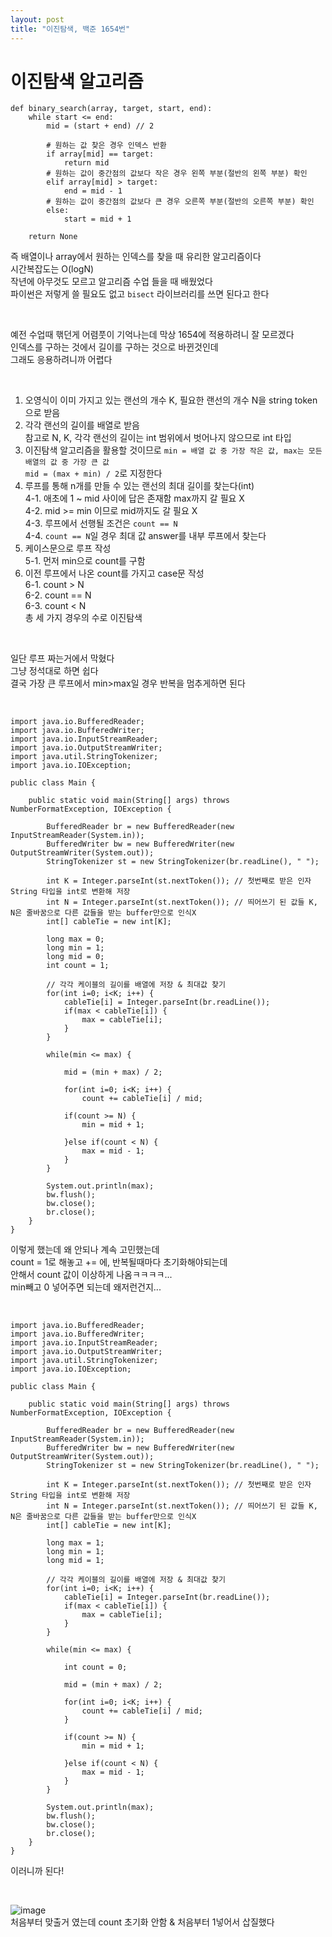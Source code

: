 ```yaml
---
layout: post
title: "이진탐색, 백준 1654번"
---
```


# 이진탐색 알고리즘
```
def binary_search(array, target, start, end):
    while start <= end:
        mid = (start + end) // 2

        # 원하는 값 찾은 경우 인덱스 반환
        if array[mid] == target:
            return mid
        # 원하는 값이 중간점의 값보다 작은 경우 왼쪽 부분(절반의 왼쪽 부분) 확인
        elif array[mid] > target:
            end = mid - 1
        # 원하는 값이 중간점의 값보다 큰 경우 오른쪽 부분(절반의 오른쪽 부분) 확인
        else:
            start = mid + 1

    return None
```
즉 배열이나 array에서 원하는 인덱스를 찾을 때 유리한 알고리즘이다  
시간복잡도는 O(logN)  
작년에 아무것도 모르고 알고리즘 수업 들을 때 배웠었다  
파이썬은 저렇게 쓸 필요도 없고 `bisect` 라이브러리를 쓰면 된다고 한다  

<br>

예전 수업때 핶던게 어렴풋이 기억나는데 막상 1654에 적용하려니 잘 모르겠다  
인덱스를 구하는 것에서 길이를 구하는 것으로 바뀐것인데  
그래도 응용하려니까 어렵다  

<br>

1. 오영식이 이미 가지고 있는 랜선의 개수 K, 필요한 랜선의 개수 N을 string token으로 받음  
2. 각각 랜선의 길이를 배열로 받음  
참고로 N, K, 각각 랜선의 길이는 int 범위에서 벗어나지 않으므로 int 타입  
3. 이진탐색 알고리즘을 활용할 것이므로 `min = 배열 값 중 가장 작은 값, max는 모든 배열의 값 중 가장 큰 값`  
`mid = (max + min) / 2`로 지정한다  
4. 루프를 통해 n개를 만들 수 있는 랜선의 최대 길이를 찾는다(int)  
4-1. 애초에 1 ~ mid 사이에 답은 존재함 max까지 갈 필요 X  
4-2. mid >= min 이므로 mid까지도 갈 필요 X  
4-3. 루프에서 선행될 조건은 `count == N`  
4-4. `count == N`일 경우 최대 값 answer를 내부 루프에서 찾는다  
5. 케이스문으로 루프 작성  
5-1. 먼저 min으로 count를 구함  
6. 이전 루프에서 나온 count를 가지고 case문 작성  
6-1. count > N  
6-2. count == N  
6-3. count < N  
총 세 가지 경우의 수로 이진탐색  

<br>

일단 루프 짜는거에서 막혔다  
그냥 정석대로 하면 쉽다  
결국 가장 큰 루프에서 min>max일 경우 반복을 멈추게하면 된다  

<br>

```
import java.io.BufferedReader;
import java.io.BufferedWriter;
import java.io.InputStreamReader;
import java.io.OutputStreamWriter;
import java.util.StringTokenizer;
import java.io.IOException;

public class Main {

	public static void main(String[] args) throws NumberFormatException, IOException {
		
		BufferedReader br = new BufferedReader(new InputStreamReader(System.in));
		BufferedWriter bw = new BufferedWriter(new OutputStreamWriter(System.out));
		StringTokenizer st = new StringTokenizer(br.readLine(), " ");
		
		int K = Integer.parseInt(st.nextToken()); // 첫번째로 받은 인자 String 타입을 int로 변환해 저장
		int N = Integer.parseInt(st.nextToken()); // 띄어쓰기 된 값들 K, N은 줄바꿈으로 다른 값들을 받는 buffer만으로 인식X
		int[] cableTie = new int[K];
		
		long max = 0;
		long min = 1;
		long mid = 0;
		int count = 1;
		
		// 각각 케이블의 길이를 배열에 저장 & 최대값 찾기
		for(int i=0; i<K; i++) {
			cableTie[i] = Integer.parseInt(br.readLine());
			if(max < cableTie[i]) {
				max = cableTie[i];
			}
		}
		
		while(min <= max) {
			
			mid = (min + max) / 2;
			
			for(int i=0; i<K; i++) {
				count += cableTie[i] / mid;
			
			if(count >= N) {
				min = mid + 1;
				
			}else if(count < N) {
				max = mid - 1;
			}
		}

		System.out.println(max);
		bw.flush();
		bw.close();
		br.close();	
	}	
}
```
이렇게 했는데 왜 안되나 계속 고민했는데  
count = 1로 해놓고 += 에, 반복될때마다 초기화해야되는데  
안해서 count 값이 이상하게 나옴ㅋㅋㅋㅋ...  
min빼고 0 넣어주면 되는데 왜저런건지...  

<br>

```
import java.io.BufferedReader;
import java.io.BufferedWriter;
import java.io.InputStreamReader;
import java.io.OutputStreamWriter;
import java.util.StringTokenizer;
import java.io.IOException;

public class Main {

	public static void main(String[] args) throws NumberFormatException, IOException {
		
		BufferedReader br = new BufferedReader(new InputStreamReader(System.in));
		BufferedWriter bw = new BufferedWriter(new OutputStreamWriter(System.out));
		StringTokenizer st = new StringTokenizer(br.readLine(), " ");
		
		int K = Integer.parseInt(st.nextToken()); // 첫번째로 받은 인자 String 타입을 int로 변환해 저장
		int N = Integer.parseInt(st.nextToken()); // 띄어쓰기 된 값들 K, N은 줄바꿈으로 다른 값들을 받는 buffer만으로 인식X
		int[] cableTie = new int[K];
		
		long max = 1;
		long min = 1;
		long mid = 1;
		
		// 각각 케이블의 길이를 배열에 저장 & 최대값 찾기
		for(int i=0; i<K; i++) {
			cableTie[i] = Integer.parseInt(br.readLine());
			if(max < cableTie[i]) {
				max = cableTie[i];
			}
		}
		
		while(min <= max) {
			
			int count = 0;
			
			mid = (min + max) / 2;
			
			for(int i=0; i<K; i++) {
				count += cableTie[i] / mid;
			}
			
			if(count >= N) {
				min = mid + 1;
				
			}else if(count < N) {
				max = mid - 1;
			}
		}

		System.out.println(max);
		bw.flush();
		bw.close();
		br.close();	
	}	
}
```
이러니까 된다!  

<br>

![image](https://user-images.githubusercontent.com/86642180/167282383-4c825d20-7807-4601-a2f7-a6b0bbe98dae.png)  
처음부터 맞출거 였는데 count 초기화 안함 & 처음부터 1넣어서 삽질했다  
